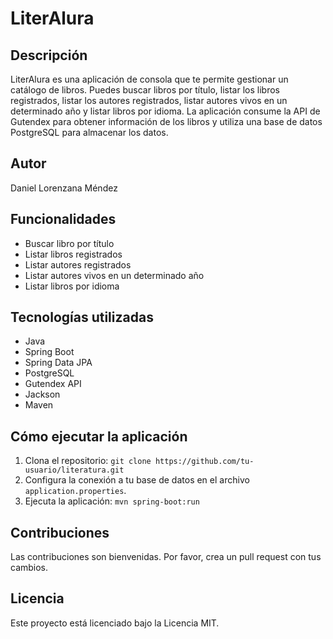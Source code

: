 # LiterAlura

## Descripción

LiterAlura es una aplicación de consola que te permite gestionar un catálogo de libros. Puedes buscar libros por título, listar los libros registrados, listar los autores registrados, listar autores vivos en un determinado año y listar libros por idioma. La aplicación consume la API de Gutendex para obtener información de los libros y utiliza una base de datos PostgreSQL para almacenar los datos.

## Autor
Daniel Lorenzana Méndez

## Funcionalidades

* Buscar libro por título
* Listar libros registrados
* Listar autores registrados
* Listar autores vivos en un determinado año
* Listar libros por idioma

## Tecnologías utilizadas

* Java
* Spring Boot
* Spring Data JPA
* PostgreSQL
* Gutendex API
* Jackson
* Maven

## Cómo ejecutar la aplicación

1. Clona el repositorio: `git clone https://github.com/tu-usuario/literatura.git`
2. Configura la conexión a tu base de datos en el archivo `application.properties`.
3. Ejecuta la aplicación: `mvn spring-boot:run`

## Contribuciones

Las contribuciones son bienvenidas. Por favor, crea un pull request con tus cambios.

## Licencia

Este proyecto está licenciado bajo la Licencia MIT.
